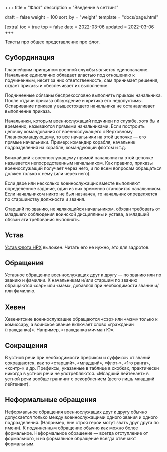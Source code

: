 +++
title = "Флот"
description = "Введение в сеттинг"

draft = false
weight = 100
sort_by = "weight"
template = "docs/page.html"

[extra]
toc = true
top = false
date = 2022-03-06
updated = 2022-03-06
+++

Тексты про общее представление про флот.

## Субординация

Главнейшим принципом военной службы является единоначалие. Начальник единолично обладает властью под отношению к подчиненным, несет за них ответственность, сам принимает решения, отдает приказы и обеспечивает их выполнение.

Подчиненные обязаны беспрекословно выполнять приказы начальника. После отдачи приказа обсуждение и критика его недопустимы. Оспаривание приказа у вышестоящего начальника не останавливает выполнение приказа.

Начальники, которым военнослужащий подчинен по службе, хотя бы и временно, называются прямыми начальниками. Если построить цепочку командования от военнослужащего к Верховному Главнокомандующему, то все начальники на этой цепочке — его прямые начальники. Пример: командир корабля, начальник подразделения на корабле, командующий флотом и т.д.

Ближайший к военнослужащему прямой начальник на этой цепочке называется непосредственным начальником. Как правило, приказы военнослужащий получает через него, и по всем вопросам обращаться должен только к нему (или через него).

Если двое или несколько военнослужащих вместе выполняют определенное задание, один из них временно становится начальником. Если начальником никто не был назначен, то начальник определяется по старшинству должности и звания.

Старший по званию, не являющийся начальником, обязан требовать от младшего соблюдения воинской дисциплины и устава, а младший обязан эти требования выполнять.

## Устав

[Устав Флота НРХ](../ustav/) выложен. Читать его не нужно, это для задротов. 

## Обращения
Уставное обращение военнослужащих друг к другу — по званию или по званию и фамилии.
К начальникам и/или старшим по званию обращаются «сэр» или «мэм», добавляя при необходимости звание и/или фамилию.

## Хевен
Хевенитские военнослужащие обращаются «сэр» или «мэм» только к комиссару, а воинское звание включает слово «гражданин (гражданка)». Например, «гражданка мичман Ю».

## Сокращения
В устной речи при необходимости префиксы и суффиксы от званий сокращаются, как то «старший», «младший», «флот-», «1го ранга», «контр-» и др. Префиксы, указанные в таблице в скобках, практически никогда в устной речи не употребляются. «Младший лейтенант» в устной речи вообще граничит с оскорблением (всего лишь младший лейтенант).

## Неформальные обращения
Неформальное обращения военнослужащих друг к другу обычно допускается только между военнослужащими одного звания и одного подразделения. (Например, вне строя герои могут звать друг друга по имени). К подчиненным обращение обычно как можно более формальное.
Неформальное обращение — всегда отступление от формального, и на формальное обращение всегда отвечают формальным.